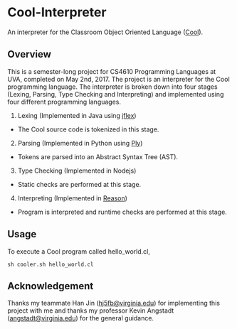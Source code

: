 # Cool-Interpreter
An interpreter for the Classroom Object Oriented Language ([Cool](https://en.wikipedia.org/wiki/Cool_(programming_language))).

## Overview
This is a semester-long project for CS4610 Programming Languages at UVA, completed on May 2nd, 2017. The project is an interpreter for the Cool programming language. 
The interpreter is broken down into four stages (Lexing, Parsing, Type Checking and Interpreting) and implemented using four different programming languages.

1. Lexing (Implemented in Java using [jflex](http://jflex.de/))
- The Cool source code is tokenized in this stage.
2. Parsing (Implemented in Python using [Ply](http://www.dabeaz.com/ply/ply.html))
- Tokens are parsed into an Abstract Syntax Tree (AST).
3. Type Checking (Implemented in Nodejs)
- Static checks are performed at this stage.
4. Interpreting (Implemented in [Reason](https://facebook.github.io/reason/))
- Program is interpreted and runtime checks are performed at this stage.

## Usage
To execute a Cool program called hello_world.cl, 

```
sh cooler.sh hello_world.cl
```

## Acknowledgement
Thanks my teammate Han Jin (hj5fb@virginia.edu) for implementing this project with me and thanks my professor Kevin Angstadt
(angstadt@virginia.edu) for the general guidance.

